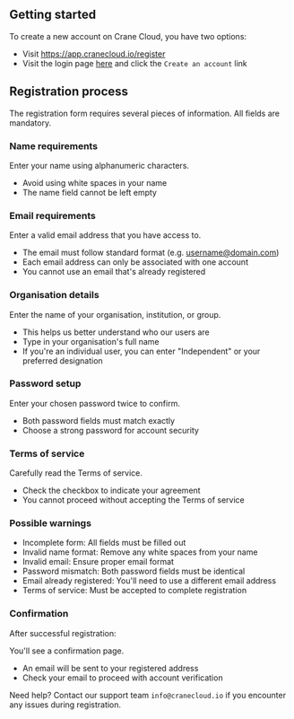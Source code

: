 ## Getting started
To create a new account on Crane Cloud, you have two options:

- Visit <a href="https://app.cranecloud.io/register" target="_blank" rel="noopener noreferrer">https://app.cranecloud.io/register</a>
- Visit the login page <a href="https://app.cranecloud.io/login" target="_blank" rel="noopener noreferrer">here</a> and click the `Create an account` link

## Registration process
The registration form requires several pieces of information. All fields are mandatory.

### Name requirements

Enter your name using alphanumeric characters.

- Avoid using white spaces in your name
- The name field cannot be left empty

### Email requirements

Enter a valid email address that you have access to.

- The email must follow standard format (e.g. username@domain.com)
- Each email address can only be associated with one account
- You cannot use an email that's already registered

### Organisation details

Enter the name of your organisation, institution, or group.

- This helps us better understand who our users are
- Type in your organisation's full name
- If you're an individual user, you can enter "Independent" or your preferred designation

### Password setup

Enter your chosen password twice to confirm. 

- Both password fields must match exactly
- Choose a strong password for account security

### Terms of service

Carefully read the Terms of service. 

- Check the checkbox to indicate your agreement
- You cannot proceed without accepting the Terms of service

### Possible warnings

- Incomplete form: All fields must be filled out
- Invalid name format: Remove any white spaces from your name
- Invalid email: Ensure proper email format
- Password mismatch: Both password fields must be identical
- Email already registered: You'll need to use a different email address
- Terms of service: Must be accepted to complete registration

### Confirmation
After successful registration:

You'll see a confirmation page.

- An email will be sent to your registered address
- Check your email to proceed with account verification

Need help? Contact our support team `info@cranecloud.io` if you encounter any issues during registration.